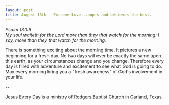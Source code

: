 ```yaml
---
layout: post
title: August 13th - Extreme Love...hopes and believes the best.
---
```


_Psalm 130:6  
My soul waiteth for the Lord more than they that watch for the
morning: I say, more than they that watch for the morning._

There is something exciting about the morning time. It pictures a
new beginning for a fresh day. No two days will ever be exactly the
same upon this earth, as your circumstances change and you change.
Therefore every day is filled with adventure and excitement to see
what God is going to do. May every morning bring you a "fresh
awareness" of God's involvement in your life.

 --

<a href=http://jesuseveryday.net>Jesus Every Day</a> is a ministry of <a href=http://rodgersbaptist.net>Rodgers Baptist Church</a> in Garland, Texas.
